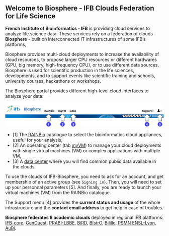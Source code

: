 ## Welcome to Biosphere - IFB Clouds Federation for Life Science

**French Institute of Bioinformatics - IFB** is providing cloud services to analyze life science data.
These services rely on a federation of clouds - **Biosphere** - built on interconnected IT infrastructures of some IFB’s platforms, 

Biosphere provides multi-cloud deployments to increase the availability of cloud resources, to propose larger CPU resources or different hardwares (GPU, big memory, high-frequency CPU), or to use different data sources. Biosphere is used for scientific production in the life sciences, developments, and to support events like scientific training and schools, university courses, hackathons or workshops.

The Biosphere portal provides different high-level cloud interfaces to analyze your data:

![Biosphere portal top banner](https://raw.githubusercontent.com/IFB-ElixirFr/biosphere/master/assets/img/biosphere-portal-top.png)

* [1] The [RAINBio](https://biosphere.france-bioinformatique.fr/catalogue) catalogue to select the bioinformatics cloud appliances, useful for your analysis,
* [2] An operating center (tab [myVM](https://biosphere.france-bioinformatique.fr/cloud)) to manage your cloud deployments with single virtual machines (VM) or complex applications with multiple VM,
* [3] A [data center](https://biosphere.france-bioinformatique.fr/catalogue/data) where you will find common public data available in the clouds.

To use the clouds of IFB-Biosphere, you need to ask for an account, and get membership of an active group (see `Signing in`). Then, you will need to set up your personnal parameters [5]. And finally, you are ready to launch your virtual machines (VM) from the RAINBio catalogue.

The Support menu [4] provides the **current status and usage** of the whole infrastructure and the **contact email address** to get help in case of troubles.

**Biosphere federates 8 academic clouds** deployed in regional IFB platforms:
[IFB-core](https://www.france-bioinformatique.fr/fr/core),
[GenOuest](https://ressources.france-bioinformatique.fr/fr/plateformes/genouest),
[PRABI-LBBE](https://ressources.france-bioinformatique.fr/fr/plateformes/prabi-doua),
[BiRD](https://ressources.france-bioinformatique.fr/fr/plateformes/bird),
[BIstrO](https://ressources.france-bioinformatique.fr/fr/plateformes/bistro),
[Bilille](https://ressources.france-bioinformatique.fr/fr/plateformes/bilille),
[PSMN ENSL-Lyon](http://www.ens-lyon.fr/PSMN/doku.php),
[AuBi](https://ressources.france-bioinformatique.fr/fr/plateformes/aubi).